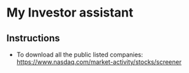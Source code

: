 # My Investor assistant

## Instructions
- To download all the public listed companies:  https://www.nasdaq.com/market-activity/stocks/screener
